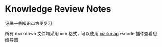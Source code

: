 # Knowledge Review Notes

记录一些知识点方便复习

所有 markdown 文件均采用 mm 格式，可以使用 [markmap](https://markmap.js.org/) vscode 插件查看思维导图
